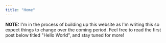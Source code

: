 ```yaml
---
title: "Home"
---
```


**NOTE:** I'm in the process of building up this website as I'm writing this so expect things to change over the coming period. Feel free to read the first post below titled "Hello World", and stay tuned for more!